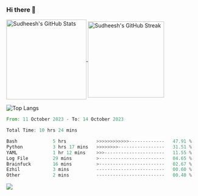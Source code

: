 ### Hi there 👋

<!--
**skethirajan/skethirajan** is a ✨ _special_ ✨ repository because its `README.md` (this file) appears on your GitHub profile.

Here are some ideas to get you started:

- 🔭 I’m currently working on ...
- 🌱 I’m currently learning ...
- 👯 I’m looking to collaborate on ...
- 🤔 I’m looking for help with ...
- 💬 Ask me about ...
- 📫 How to reach me: ...
- 😄 Pronouns: ...
- ⚡ Fun fact: ...
-->

<a href="https://github.com/anuraghazra/github-readme-stats">
  <img height=210 align="center" src="https://github-readme-stats.vercel.app/api?username=skethirajan&show_icons=true&theme=transparent&bg_color=00000000&hide_border=true&custom_title=Sudheesh's+GitHub+Stats" alt="Sudheesh's GitHub Stats" />
</a>
<a href="https://git.io/streak-stats">
  <img height=200 align="center" src="https://streak-stats.demolab.com?user=skethirajan&mode=weekly&theme=transparent&bg_color=00000000&hide_border=true&hide_title=true&card_width=300" alt="Sudheesh's GitHub Streak" />
</a>

![Top Langs](https://github-readme-stats.vercel.app/api/top-langs/?username=skethirajan&theme=transparent&bg_color=00000000&hide_border=true&hide_progress=true)

<!--START_SECTION:waka-->

```rust
From: 11 October 2023 - To: 14 October 2023

Total Time: 10 hrs 24 mins

Bash             5 hrs           >>>>>>>>>>>>-------------   47.91 %
Python           3 hrs 17 mins   >>>>>>>>-----------------   31.51 %
YAML             1 hr 12 mins    >>>----------------------   11.55 %
Log File         29 mins         >------------------------   04.65 %
Brainfuck        16 mins         >------------------------   02.67 %
Ezhil            3 mins          -------------------------   00.60 %
Other            2 mins          -------------------------   00.40 %
```

<!--END_SECTION:waka-->

![](https://komarev.com/ghpvc/?username=skethirajan&label=PROFILE+VIEWS)
